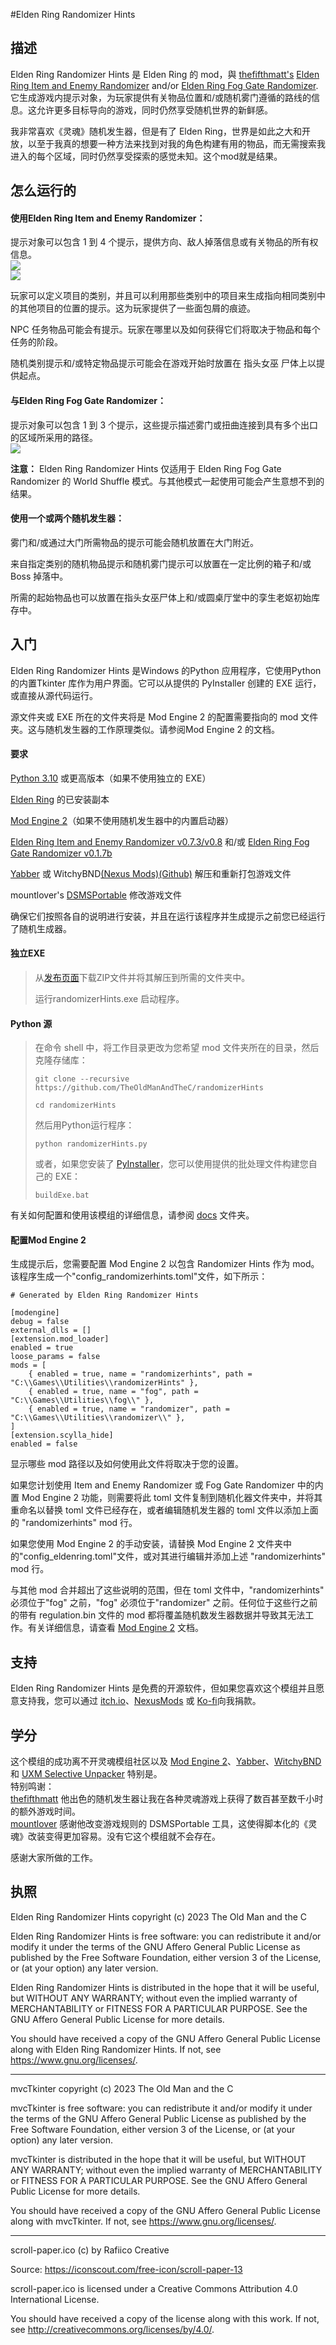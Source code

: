 #Elden Ring Randomizer Hints  
  
## 描述  
  
Elden Ring Randomizer Hints 是 Elden Ring 的 mod，與 [thefifthmatt's](https://www.nexusmods.com/eldenring/users/58426171) [Elden Ring Item and Enemy Randomizer](https://www.nexusmods.com/eldenring/mods/428) and/or [Elden Ring Fog Gate Randomizer](https://www.nexusmods.com/eldenring/mods/3295).它生成游戏内提示对象，为玩家提供有关物品位置和/或随机雾门遵循的路线的信息。这允许更多目标导向的游戏，同时仍然享受随机世界的新鲜感。  
  
我非常喜欢《灵魂》随机发生器，但是有了 Elden Ring，世界是如此之大和开放，以至于我真的想要一种方法来找到对我的角色构建有用的物品，而无需搜索我进入的每个区域，同时仍然享受探索的感觉未知。这个mod就是结果。  
  
## 怎么运行的  
  
#### 使用Elden Ring Item and Enemy Randomizer：  
  
提示对象可以包含 1 到 4 个提示，提供方向、敌人掉落信息或有关物品的所有权信息。  
![](images/itemHint1_zhocn.png)  
![](images/itemHint2_zhocn.png)  
  
玩家可以定义项目的类别，并且可以利用那些类别中的项目来生成指向相同类别中的其他项目的位置的提示。这为玩家提供了一些面包屑的痕迹。  
  
NPC 任务物品可能会有提示。玩家在哪里以及如何获得它们将取决于物品和每个任务的阶段。  
  
随机类别提示和/或特定物品提示可能会在游戏开始时放置在 指头女巫 尸体上以提供起点。  
  
#### 与Elden Ring Fog Gate Randomizer：  
  
提示对象可以包含 1 到 3 个提示，这些提示描述雾门或扭曲连接到具有多个出口的区域所采用的路径。  
![](images/fogHint1_zhocn.png)  
  
**注意：** Elden Ring Randomizer Hints 仅适用于 Elden Ring Fog Gate Randomizer 的 World Shuffle 模式。与其他模式一起使用可能会产生意想不到的结果。  
  
#### 使用一个或两个随机发生器：  
  
雾门和/或通过大门所需物品的提示可能会随机放置在大门附近。  
  
来自指定类别的随机物品提示和随机雾门提示可以放置在一定比例的箱子和/或 Boss 掉落中。  
  
所需的起始物品也可以放置在指头女巫尸体上和/或圆桌厅堂中的孪生老妪初始库存中。  
  
## 入门  
  
Elden Ring Randomizer Hints 是Windows 的Python 应用程序，它使用Python 的内置Tkinter 库作为用户界面。它可以从提供的 PyInstaller 创建的 EXE 运行，或直接从源代码运行。  
  
源文件夹或 EXE 所在的文件夹将是 Mod Engine 2 的配置需要指向的 mod 文件夹。这与随机发生器的工作原理类似。请参阅Mod Engine 2 的文档。  
  
#### 要求  
  
[Python 3.10](https://www.python.org) 或更高版本（如果不使用独立的 EXE）  
   
[Elden Ring](https://store.steampowered.com/app/1245620/ELDEN_RING/) 的已安装副本  
   
[Mod Engine 2](https://github.com/soulsmods/ModEngine2)（如果不使用随机发生器中的内置启动器）  
  
[Elden Ring Item and Enemy Randomizer v0.7.3/v0.8](https://www.nexusmods.com/eldenring/mods/428) 和/或 [Elden Ring Fog Gate Randomizer v0.1.7b](https://www.nexusmods.com/eldenring/mods/3295)  
  
[Yabber](https://github.com/JKAnderson/Yabber) 或 WitchyBND[(Nexus Mods)](https://www.nexusmods.com/eldenring/mods/3862)[(Github)](https://github.com/ividyon/WitchyBND) 解压和重新打包游戏文件  
  
mountlover's [DSMSPortable](https://github.com/mountlover/DSMSPortable) 修改游戏文件  
   
确保它们按照各自的说明进行安装，并且在运行该程序并生成提示之前您已经运行了随机生成器。  
  
#### 独立EXE  
  
>从[发布页面](https://github.com/TheOldManAndTheC/randomizerHints/releases)下载ZIP文件并将其解压到所需的文件夹中。  
>  
>运行randomizerHints.exe 启动程序。  
  
#### Python 源  
  
<blockquote>  
在命令 shell 中，将工作目录更改为您希望 mod 文件夹所在的目录，然后克隆存储库：  
  
```  
git clone --recursive https://github.com/TheOldManAndTheC/randomizerHints  
   
cd randomizerHints  
```  
  
然后用Python运行程序：  
  
```  
python randomizerHints.py  
```  
  
或者，如果您安装了 [PyInstaller](https://pyinstaller.org/en/stable/)，您可以使用提供的批处理文件构建您自己的 EXE：  
```  
buildExe.bat  
```  
  
</blockquote>  
  
有关如何配置和使用该模组的详细信息，请参阅 [docs](.) 文件夹。  
  
#### 配置Mod Engine 2  
  
生成提示后，您需要配置 Mod Engine 2 以包含 Randomizer Hints 作为 mod。该程序生成一个"config_randomizerhints.toml"文件，如下所示：  
  
	# Generated by Elden Ring Randomizer Hints  
	  
	[modengine]  
	debug = false  
	external_dlls = []  
	[extension.mod_loader]  
	enabled = true  
	loose_params = false  
	mods = [  
	    { enabled = true, name = "randomizerhints", path = "C:\\Games\\Utilities\\randomizerHints" },  
	    { enabled = true, name = "fog", path = "C:\\Games\\Utilities\\fog\\" },  
	    { enabled = true, name = "randomizer", path = "C:\\Games\\Utilities\\randomizer\\" },  
	]  
	[extension.scylla_hide]  
	enabled = false  
  
显示哪些 mod 路径以及如何使用此文件将取决于您的设置。  
  
如果您计划使用 Item and Enemy Randomizer 或 Fog Gate Randomizer 中的内置 Mod Engine 2 功能，则需要将此 toml 文件复制到随机化器文件夹中，并将其重命名以替换 toml 文件已经存在，或者编辑随机发生器的 toml 文件以添加上面的 "randomizerhints" mod 行。  
  
如果您使用 Mod Engine 2 的手动安装，请替换 Mod Engine 2 文件夹中的"config_eldenring.toml"文件，或对其进行编辑并添加上述 "randomizerhints" mod 行。  
  
与其他 mod 合并超出了这些说明的范围，但在 toml 文件中，"randomizerhints" 必须位于"fog" 之前，"fog" 必须位于"randomizer" 之前。任何位于这些行之前的带有 regulation.bin 文件的 mod 都将覆盖随机数发生器数据并导致其无法工作。有关详细信息，请查看 [Mod Engine 2](https://github.com/soulsmods/ModEngine2#get-started-guide) 文档。  
  
## 支持  
  
Elden Ring Randomizer Hints 是免费的开源软件，但如果您喜欢这个模组并且愿意支持我，您可以通过 [itch.io](https://the-old-man-and-the-c.itch.io/elden-ring-randomizer-hints)、[NexusMods](https://www.nexusmods.com/eldenring/mods/4096) 或 [Ko-fi](https://ko-fi.com/theoldmanandthec)向我捐款。  
  
## 学分  
  
这个模组的成功离不开灵魂模组社区以及 [Mod Engine 2](https://github.com/soulsmods/ModEngine2)、[Yabber](https://github.com/JKAnderson/Yabber)、[WitchyBND](https://github.com/ividyon/WitchyBND) 和 [UXM Selective Unpacker](https://github.com/Nordgaren/UXM-Selective-Unpack) 特别是。  
特别鸣谢：  
[thefifthmatt](https://www.nexusmods.com/eldenring/users/58426171) 他出色的随机发生器让我在各种灵魂游戏上获得了数百甚至数千小时的额外游戏时间。  
[mountlover](https://github.com/mountlover) 感谢他改变游戏规则的 DSMSPortable 工具，这使得脚本化的《灵魂》改装变得更加容易。没有它这个模组就不会存在。  
  
感谢大家所做的工作。  
  
## 执照  
  
Elden Ring Randomizer Hints copyright (c) 2023 The Old Man and the C  
  
Elden Ring Randomizer Hints is free software: you can redistribute it and/or modify it under the terms of the GNU Affero General Public License as published by the Free Software Foundation, either version 3 of the License, or (at your option) any later version.  
  
Elden Ring Randomizer Hints is distributed in the hope that it will be useful,  but WITHOUT ANY WARRANTY; without even the implied warranty of MERCHANTABILITY or FITNESS FOR A PARTICULAR PURPOSE. See the GNU Affero General Public License  for more details.  
  
You should have received a copy of the GNU Affero General Public License along with Elden Ring Randomizer Hints. If not, see <https://www.gnu.org/licenses/>.  
  
***  
  
mvcTkinter copyright (c) 2023 The Old Man and the C  
  
mvcTkinter is free software: you can redistribute it and/or modify it under the terms of the GNU Affero General Public License as published by the Free Software Foundation, either version 3 of the License, or (at your option) any later version.  
  
mvcTkinter is distributed in the hope that it will be useful,  but WITHOUT ANY WARRANTY; without even the implied warranty of MERCHANTABILITY or FITNESS FOR A PARTICULAR PURPOSE. See the GNU Affero General Public License  for more details.  
  
You should have received a copy of the GNU Affero General Public License along with mvcTkinter. If not, see <https://www.gnu.org/licenses/>.  
  
***  
  
scroll-paper.ico (c) by  Rafiico Creative  
  
Source: <https://iconscout.com/free-icon/scroll-paper-13>  
  
scroll-paper.ico is licensed under a Creative Commons Attribution 4.0 International License.  
  
You should have received a copy of the license along with this work. If not, see <http://creativecommons.org/licenses/by/4.0/>.
